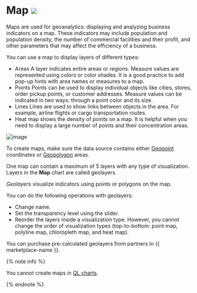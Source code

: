 # Map ![](../../_assets/datalens/heatmap.svg)

Maps are used for geoanalytics: displaying and analyzing business indicators on a map. These indicators may include population and population density, the number of commercial facilities and their profit, and other parameters that may affect the efficiency of a business.

You can use a map to display layers of different types:

* Areas A layer indicates entire areas or regions. Measure values are represented using colors or color shades. It is a good practice to add pop-up hints with area names or measures to a map.
* Points Points can be used to display individual objects like cities, stores, order pickup points, or customer addresses. Measure values can be indicated in two ways: through a point color and its size.
* Lines Lines are used to show links between objects in the area. For example, airline flights or cargo transportation routes.
* Heat map shows the density of points on a map. It is helpful when you need to display a large number of points and their concentration areas.

![image](../../_assets/datalens/visualization-ref/map/map.png)


To create maps, make sure the data source contains either [Geopoint](../dataset/data-types.md#geopoint) coordinates or [Geopolygon](../dataset/data-types.md#geopolygon) areas.

One map can contain a maximum of 5 layers with any type of visualization. Layers in the **Map** chart are called geolayers.

_Geolayers_ visualize indicators using points or polygons on the map.

You can do the following operations with geolayers:

* Change name.
* Set the transparency level using the slider.
* Reorder the layers inside a visualization type. However, you cannot change the order of visualization types (top-to-bottom: point map, polyline map, chloropleth map, and heat map).


You can purchase pre-calculated geolayers from partners in {{ marketplace-name }}.


{% note info %}

You cannot create maps in [QL charts](../concepts/chart/index.md#sql-charts).

{% endnote %}
